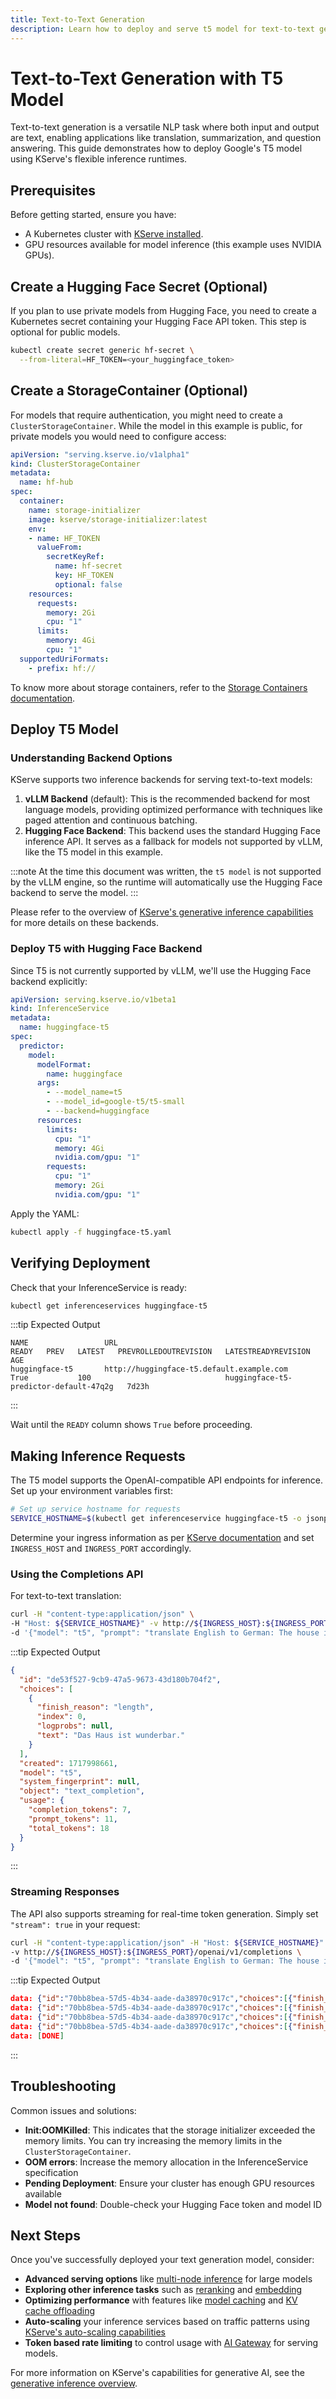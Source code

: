 ```yaml
---
title: Text-to-Text Generation
description: Learn how to deploy and serve t5 model for text-to-text generation tasks using KServe's Hugging Face LLM Serving Runtime
---
```


# Text-to-Text Generation with T5 Model

Text-to-text generation is a versatile NLP task where both input and output are text, enabling applications like translation, summarization, and question answering. This guide demonstrates how to deploy Google's T5 model using KServe's flexible inference runtimes.

## Prerequisites

Before getting started, ensure you have:

- A Kubernetes cluster with [KServe installed](../../../../getting-started/quickstart-guide.md).
- GPU resources available for model inference (this example uses NVIDIA GPUs).

## Create a Hugging Face Secret (Optional)
If you plan to use private models from Hugging Face, you need to create a Kubernetes secret containing your Hugging Face API token. This step is optional for public models.
```bash
kubectl create secret generic hf-secret \
  --from-literal=HF_TOKEN=<your_huggingface_token>
```

## Create a StorageContainer (Optional)

For models that require authentication, you might need to create a `ClusterStorageContainer`. While the model in this example is public, for private models you would need to configure access:

```yaml title="huggingface-storage.yaml"
apiVersion: "serving.kserve.io/v1alpha1"
kind: ClusterStorageContainer
metadata:
  name: hf-hub
spec:
  container:
    name: storage-initializer
    image: kserve/storage-initializer:latest
    env:
    - name: HF_TOKEN
      valueFrom:
        secretKeyRef:
          name: hf-secret
          key: HF_TOKEN
          optional: false
    resources:
      requests:
        memory: 2Gi
        cpu: "1"
      limits:
        memory: 4Gi
        cpu: "1"
  supportedUriFormats:
    - prefix: hf://
```
To know more about storage containers, refer to the [Storage Containers documentation](../../../storage/storage-containers/storage-containers.md).

## Deploy T5 Model

### Understanding Backend Options

KServe supports two inference backends for serving text-to-text models:

1. **vLLM Backend** (default): This is the recommended backend for most language models, providing optimized performance with techniques like paged attention and continuous batching.
2. **Hugging Face Backend**: This backend uses the standard Hugging Face inference API. It serves as a fallback for models not supported by vLLM, like the T5 model in this example.

:::note
At the time this document was written, the `t5 model` is not supported by the vLLM engine, so the runtime will automatically 
use the Hugging Face backend to serve the model.
:::

Please refer to the overview of [KServe's generative inference capabilities](../../overview.md) for more details on these backends.

### Deploy T5 with Hugging Face Backend

Since T5 is not currently supported by vLLM, we'll use the Hugging Face backend explicitly:

```yaml title="huggingface-t5.yaml"
apiVersion: serving.kserve.io/v1beta1
kind: InferenceService
metadata:
  name: huggingface-t5
spec:
  predictor:
    model:
      modelFormat:
        name: huggingface
      args:
        - --model_name=t5
        - --model_id=google-t5/t5-small
        - --backend=huggingface
      resources:
        limits:
          cpu: "1"
          memory: 4Gi
          nvidia.com/gpu: "1"
        requests:
          cpu: "1"
          memory: 2Gi
          nvidia.com/gpu: "1"
```

Apply the YAML:

```bash
kubectl apply -f huggingface-t5.yaml
```

## Verifying Deployment

Check that your InferenceService is ready:

```bash
kubectl get inferenceservices huggingface-t5
```

:::tip Expected Output
```
NAME                 URL                                                   READY   PREV   LATEST   PREVROLLEDOUTREVISION   LATESTREADYREVISION                          AGE
huggingface-t5       http://huggingface-t5.default.example.com             True           100                              huggingface-t5-predictor-default-47q2g   7d23h
```
:::

Wait until the `READY` column shows `True` before proceeding.

## Making Inference Requests

The T5 model supports the OpenAI-compatible API endpoints for inference. Set up your environment variables first:

```bash
# Set up service hostname for requests
SERVICE_HOSTNAME=$(kubectl get inferenceservice huggingface-t5 -o jsonpath='{.status.url}' | cut -d "/" -f 3)
```

Determine your ingress information as per [KServe documentation](../../../../getting-started/genai-first-isvc.md#4-determine-the-ingress-ip-and-ports) and set `INGRESS_HOST` and `INGRESS_PORT` accordingly.

### Using the Completions API

For text-to-text translation:

```bash
curl -H "content-type:application/json" \
-H "Host: ${SERVICE_HOSTNAME}" -v http://${INGRESS_HOST}:${INGRESS_PORT}/openai/v1/completions \
-d '{"model": "t5", "prompt": "translate English to German: The house is wonderful.", "stream":false, "max_tokens": 30 }'
```

:::tip Expected Output
```json
{
  "id": "de53f527-9cb9-47a5-9673-43d180b704f2",
  "choices": [
    {
      "finish_reason": "length",
      "index": 0,
      "logprobs": null,
      "text": "Das Haus ist wunderbar."
    }
  ],
  "created": 1717998661,
  "model": "t5",
  "system_fingerprint": null,
  "object": "text_completion",
  "usage": {
    "completion_tokens": 7,
    "prompt_tokens": 11,
    "total_tokens": 18
  }
}
```
:::

### Streaming Responses

The API also supports streaming for real-time token generation. Simply set `"stream": true` in your request:

```bash
curl -H "content-type:application/json" -H "Host: ${SERVICE_HOSTNAME}" \
-v http://${INGRESS_HOST}:${INGRESS_PORT}/openai/v1/completions \
-d '{"model": "t5", "prompt": "translate English to German: The house is wonderful.", "stream":true, "max_tokens": 30 }'
```

:::tip Expected Output
```json
data: {"id":"70bb8bea-57d5-4b34-aade-da38970c917c","choices":[{"finish_reason":"length","index":0,"logprobs":null,"text":"Das "}],"created":1717998767,"model":"t5","system_fingerprint":null,"object":"text_completion","usage":null}
data: {"id":"70bb8bea-57d5-4b34-aade-da38970c917c","choices":[{"finish_reason":"length","index":0,"logprobs":null,"text":"Haus "}],"created":1717998767,"model":"t5","system_fingerprint":null,"object":"text_completion","usage":null}
data: {"id":"70bb8bea-57d5-4b34-aade-da38970c917c","choices":[{"finish_reason":"length","index":0,"logprobs":null,"text":"ist "}],"created":1717998767,"model":"t5","system_fingerprint":null,"object":"text_completion","usage":null}
data: {"id":"70bb8bea-57d5-4b34-aade-da38970c917c","choices":[{"finish_reason":"length","index":0,"logprobs":null,"text":"wunderbar.</s>"}],"created":1717998767,"model":"t5","system_fingerprint":null,"object":"text_completion","usage":null}
data: [DONE]
```
:::

## Troubleshooting

Common issues and solutions:

- **Init:OOMKilled**: This indicates that the storage initializer exceeded the memory limits. You can try increasing the memory limits in the `ClusterStorageContainer`.
- **OOM errors**: Increase the memory allocation in the InferenceService specification
- **Pending Deployment**: Ensure your cluster has enough GPU resources available
- **Model not found**: Double-check your Hugging Face token and model ID

## Next Steps

Once you've successfully deployed your text generation model, consider:

- **Advanced serving options** like [multi-node inference](../../multi-node/multi-node.md) for large models
- **Exploring other inference tasks** such as [reranking](../reranking/rerank.md) and [embedding](../embedding/embedding.md)
- **Optimizing performance** with features like [model caching](../../modelcache/localmodel.md) and [KV cache offloading](../../kvcache-offloading/kvcache-offloading.md)
- **Auto-scaling** your inference services based on traffic patterns using [KServe's auto-scaling capabilities](../../autoscaling/autoscaling.md)
- **Token based rate limiting** to control usage with [AI Gateway](../../ai-gateway/envoy-ai-gateway.md) for serving models.

For more information on KServe's capabilities for generative AI, see the [generative inference overview](../../overview.md).
